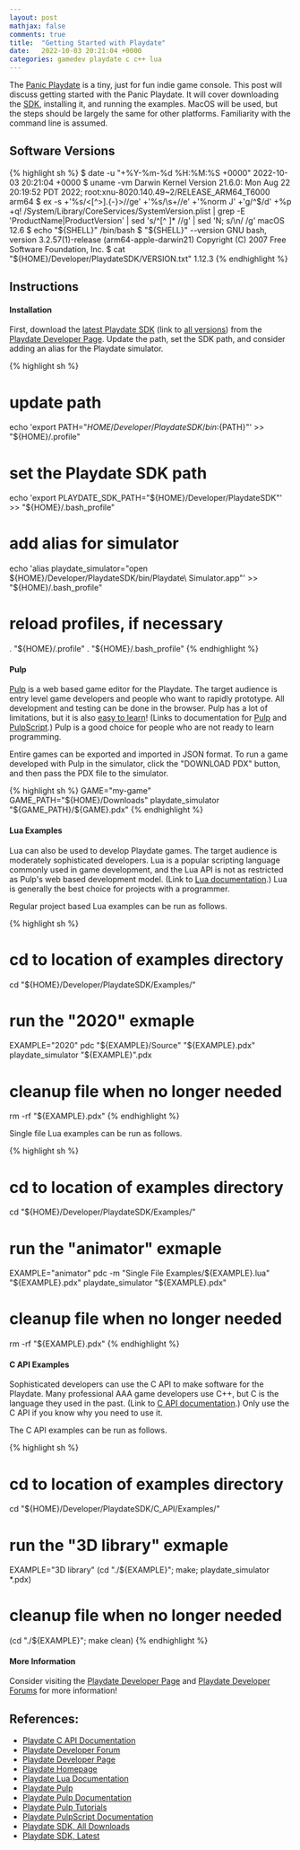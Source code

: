 ```yaml
---
layout: post
mathjax: false
comments: true
title:  "Getting Started with Playdate"
date:   2022-10-03 20:21:04 +0000
categories: gamedev playdate c c++ lua
---
```

The [Panic Playdate][playdate] is a tiny, just for fun indie game console.
This post will discuss getting started with the Panic Playdate.
It will cover downloading the [SDK][playdate_sdk_latest], installing it,
and running the examples.
MacOS will be used, but the steps should be largely the same for other
platforms.
Familiarity with the command line is assumed.

## Software Versions

{% highlight sh %}
$ date -u "+%Y-%m-%d %H:%M:%S +0000"
2022-10-03 20:21:04 +0000
$ uname -vm
Darwin Kernel Version 21.6.0: Mon Aug 22 20:19:52 PDT 2022; root:xnu-8020.140.49~2/RELEASE_ARM64_T6000 arm64
$ ex -s +'%s/<[^>].\{-}>//ge' +'%s/\s\+//e' +'%norm J' +'g/^$/d' +%p +q! /System/Library/CoreServices/SystemVersion.plist | grep -E 'ProductName|ProductVersion' | sed 's/^[^ ]* //g' | sed 'N; s/\n/ /g'
macOS 12.6
$ echo "${SHELL}"
/bin/bash
$ "${SHELL}" --version
GNU bash, version 3.2.57(1)-release (arm64-apple-darwin21)
Copyright (C) 2007 Free Software Foundation, Inc.
$ cat "${HOME}/Developer/PlaydateSDK/VERSION.txt"
1.12.3
{% endhighlight %}

## Instructions

#### Installation

First, download the [latest Playdate SDK][playdate_sdk_latest]
(link to [all versions][playdate_sdk_all]) from the
[Playdate Developer Page][playdate_dev].
Update the path, set the SDK path, and consider adding an alias for the
Playdate simulator.

{% highlight sh %}
# update path
echo 'export PATH="${HOME}/Developer/PlaydateSDK/bin:${PATH}"' >> "${HOME}/.profile"

# set the Playdate SDK path
echo 'export PLAYDATE_SDK_PATH="${HOME}/Developer/PlaydateSDK"' >> "${HOME}/.bash_profile"

# add alias for simulator
echo 'alias playdate_simulator="open ${HOME}/Developer/PlaydateSDK/bin/Playdate\ Simulator.app"' >> "${HOME}/.bash_profile"

# reload profiles, if necessary
. "${HOME}/.profile"
. "${HOME}/.bash_profile"
{% endhighlight %}

#### Pulp

[Pulp][playdate_pulp] is a web based game editor for the Playdate.
The target audience is entry level game developers and people who want to
rapidly prototype.
All development and testing can be done in the browser.
Pulp has a lot of limitations, but it is also
[easy to learn][playdate_pulp_tutorials]!
(Links to documentation for [Pulp][playdate_pulp_docs] and
[PulpScript][playdate_pulpscript_docs].)
Pulp is a good choice for people who are not ready to learn programming.

Entire games can be exported and imported in JSON format.
To run a game developed with Pulp in the simulator, click the "DOWNLOAD PDX"
button, and then pass the PDX file to the simulator.

{% highlight sh %}
GAME="my-game"
GAME_PATH="${HOME}/Downloads"
playdate_simulator "${GAME_PATH}/${GAME}.pdx"
{% endhighlight %}

#### Lua Examples

Lua can also be used to develop Playdate games.
The target audience is moderately sophisticated developers.
Lua is a popular scripting language commonly used in game development,
and the Lua API is not as restricted as Pulp's web based development model.
(Link to [Lua documentation][playdate_lua_docs].)
Lua is generally the best choice for projects with a programmer.

Regular project based Lua examples can be run as follows.

{% highlight sh %}
# cd to location of examples directory
cd "${HOME}/Developer/PlaydateSDK/Examples/"

# run the "2020" exmaple
EXAMPLE="2020"
pdc "${EXAMPLE}/Source" "${EXAMPLE}.pdx"
playdate_simulator "${EXAMPLE}".pdx

# cleanup file when no longer needed
rm -rf "${EXAMPLE}.pdx"
{% endhighlight %}

Single file Lua examples can be run as follows.

{% highlight sh %}
# cd to location of examples directory
cd "${HOME}/Developer/PlaydateSDK/Examples/"

# run the "animator" exmaple
EXAMPLE="animator"
pdc -m "Single File Examples/${EXAMPLE}.lua" "${EXAMPLE}.pdx"
playdate_simulator "${EXAMPLE}.pdx"

# cleanup file when no longer needed
rm -rf "${EXAMPLE}.pdx"
{% endhighlight %}

#### C API Examples

Sophisticated developers can use the C API to make software for the Playdate.
Many professional AAA game developers use C++, but C is the language they used
in the past.
(Link to [C API documentation][playdate_c_api_docs].)
Only use the C API if you know why you need to use it.

The C API examples can be run as follows.

{% highlight sh %}
# cd to location of examples directory
cd "${HOME}/Developer/PlaydateSDK/C_API/Examples/"

# run the "3D library" exmaple
EXAMPLE="3D library"
(cd "./${EXAMPLE}"; make; playdate_simulator *.pdx)

# cleanup file when no longer needed
(cd "./${EXAMPLE}"; make clean)
{% endhighlight %}

#### More Information

Consider visiting the [Playdate Developer Page][playdate_dev] and
[Playdate Developer Forums][playdate_dev_forum] for more information!

## References:

- [Playdate C API Documentation][playdate_c_api_docs]
- [Playdate Developer Forum][playdate_dev_forum]
- [Playdate Developer Page][playdate_dev]
- [Playdate Homepage][playdate]
- [Playdate Lua Documentation][playdate_lua_docs]
- [Playdate Pulp][playdate_pulp]
- [Playdate Pulp Documentation][playdate_pulp_docs]
- [Playdate Pulp Tutorials][playdate_pulp_tutorials]
- [Playdate PulpScript Documentation][playdate_pulpscript_docs]
- [Playdate SDK, All Downloads][playdate_sdk_all]
- [Playdate SDK, Latest][playdate_sdk_latest]

[playdate]: https://play.date/
[playdate_c_api_docs]: https://sdk.play.date/inside-playdate-with-c
[playdate_dev]: https://play.date/dev/
[playdate_dev_forum]: https://devforum.play.date
[playdate_lua_docs]: https://sdk.play.date/Inside%20Playdate.html#developing-in-lua
[playdate_pulp]: https://play.date/pulp/
[playdate_pulp_docs]: https://play.date/pulp/docs/
[playdate_pulp_tutorials]: https://play.date/dev/links/#devLinksCategorySDKPulp
[playdate_pulpscript_docs]: https://play.date/pulp/docs/pulpscript/
[playdate_sdk_all]: https://download.panic.com/playdate_sdk/
[playdate_sdk_latest]: https://download.panic.com/playdate_sdk/PlaydateSDK-latest.zip

